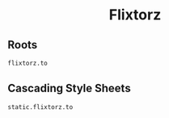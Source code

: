 


<h1 align="center">Flixtorz</h1>  


## Roots


```html
flixtorz.to
```  


## Cascading Style Sheets


```html
static.flixtorz.to
```  

<br>
